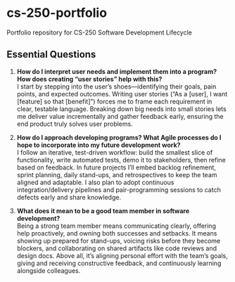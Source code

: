 # cs-250-portfolio
Portfolio repository for CS-250 Software Development Lifecycle

## Essential Questions

1. **How do I interpret user needs and implement them into a program? How does creating “user stories” help with this?**  
   I start by stepping into the user’s shoes—identifying their goals, pain points, and expected outcomes. Writing user stories (“As a [user], I want [feature] so that [benefit]”) forces me to frame each requirement in clear, testable language. Breaking down big needs into small stories lets me deliver value incrementally and gather feedback early, ensuring the end product truly solves user problems.

2. **How do I approach developing programs? What Agile processes do I hope to incorporate into my future development work?**  
   I follow an iterative, test-driven workflow: build the smallest slice of functionality, write automated tests, demo it to stakeholders, then refine based on feedback. In future projects I’ll embed backlog refinement, sprint planning, daily stand-ups, and retrospectives to keep the team aligned and adaptable. I also plan to adopt continuous integration/delivery pipelines and pair-programming sessions to catch defects early and share knowledge.

3. **What does it mean to be a good team member in software development?**  
   Being a strong team member means communicating clearly, offering help proactively, and owning both successes and setbacks. It means showing up prepared for stand-ups, voicing risks before they become blockers, and collaborating on shared artifacts like code reviews and design docs. Above all, it’s aligning personal effort with the team’s goals, giving and receiving constructive feedback, and continuously learning alongside colleagues.
